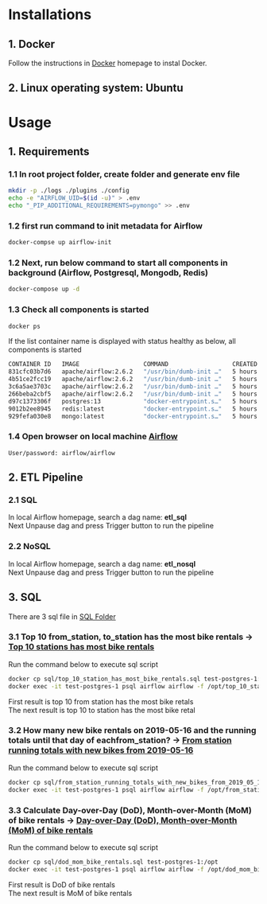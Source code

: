 # Installations

## 1. Docker
Follow the instructions in [Docker](https://www.docker.com/) homepage to instal Docker.

## 2. Linux operating system: Ubuntu

# Usage

## 1. Requirements
### 1.1 In root project folder, create folder and generate env file
```bash
mkdir -p ./logs ./plugins ./config
echo -e "AIRFLOW_UID=$(id -u)" > .env
echo "_PIP_ADDITIONAL_REQUIREMENTS=pymongo" >> .env
```

### 1.2  first run command to init metadata for Airflow
```bash
docker-compse up airflow-init
```

### 1.2 Next, run below command to start all components in background (Airflow, Postgresql, Mongodb, Redis) 
```bash
docker-compose up -d
```

### 1.3 Check all components is started
```bash
docker ps
```

If the list container name is displayed with status healthy as below, all components is started
```bash
CONTAINER ID   IMAGE                  COMMAND                  CREATED       STATUS                      PORTS                      NAMES
831cfc03b7d6   apache/airflow:2.6.2   "/usr/bin/dumb-init …"   5 hours ago   Up 41 minutes (healthy)     8080/tcp                   test-airflow-worker-1
4b51ce2fcc19   apache/airflow:2.6.2   "/usr/bin/dumb-init …"   5 hours ago   Up 46 minutes (healthy)     8080/tcp                   test-airflow-triggerer-1
3c6a5ae3703c   apache/airflow:2.6.2   "/usr/bin/dumb-init …"   5 hours ago   Up 46 minutes (healthy)     8080/tcp                   test-airflow-scheduler-1
266beba2cbf5   apache/airflow:2.6.2   "/usr/bin/dumb-init …"   5 hours ago   Up 47 minutes (healthy)     0.0.0.0:8080->8080/tcp     test-airflow-webserver-1
d97c1373306f   postgres:13            "docker-entrypoint.s…"   5 hours ago   Up 47 minutes (healthy)     0.0.0.0:5432->5432/tcp     test-postgres-1
9012b2ee8945   redis:latest           "docker-entrypoint.s…"   5 hours ago   Up 46 minutes (healthy)     6379/tcp                   test-redis-1
929fefa030e8   mongo:latest           "docker-entrypoint.s…"   5 hours ago   Up 47 minutes (healthy)     0.0.0.0:27017->27017/tcp   test-mongo-1
```

### 1.4 Open browser on local machine [Airflow](http://locallhost:8080)
```
User/password: airflow/airflow
```

## 2. ETL Pipeline
### 2.1 SQL
In local Airflow homepage, search a dag name: <b>etl_sql</b> </br>
Next Unpause dag and press Trigger button to run the pipeline

### 2.2 NoSQL
In local Airflow homepage, search a dag name: <b>etl_nosql</b> </br>
Next Unpause dag and press Trigger button to run the pipeline

## 3. SQL
There are 3 sql file in [SQL Folder](sql)

### 3.1 Top 10 from_station, to_station has the most bike rentals -> [Top 10 stations has most bike rentals](sql/top_10_station_has_most_bike_rentals.sql)

Run the command below to execute sql script
```bash
docker cp sql/top_10_station_has_most_bike_rentals.sql test-postgres-1:/opt
docker exec -it test-postgres-1 psql airflow airflow -f /opt/top_10_station_has_most_bike_rentals.sql
```

First result is top 10 from station has the most bike retals </br>
The next result is top 10 to station has the most bike retal

### 3.2 How many new bike rentals on 2019-05-16 and the running totals until that day of eachfrom_station? -> [From station running totals with new bikes from 2019-05-16](sql/from_station_running_totals_with_new_bikes_from_2019_05_16.sql)

Run the command below to execute sql script
```bash
docker cp sql/from_station_running_totals_with_new_bikes_from_2019_05_16.sql test-postgres-1:/opt
docker exec -it test-postgres-1 psql airflow airflow -f /opt/from_station_running_totals_with_new_bikes_from_2019_05_16.sql
```

### 3.3 Calculate Day-over-Day (DoD), Month-over-Month (MoM) of bike rentals -> [Day-over-Day (DoD), Month-over-Month (MoM) of bike rentals](sql/dod_mom_bike_rentals.sql)
Run the command below to execute sql script
```bash
docker cp sql/dod_mom_bike_rentals.sql test-postgres-1:/opt
docker exec -it test-postgres-1 psql airflow airflow -f /opt/dod_mom_bike_rentals.sql
```

First result is DoD of bike rentals </br>
The next result is MoM of bike rentals


